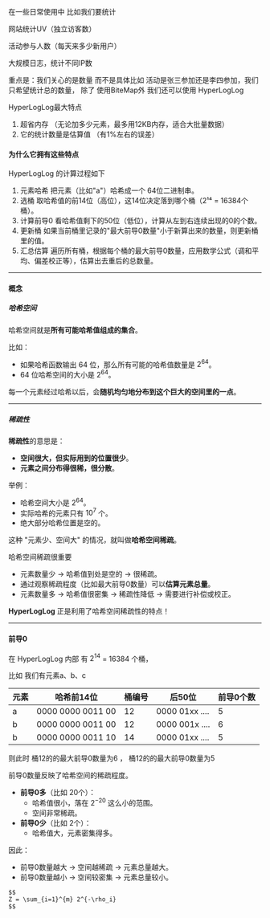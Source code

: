 在一些日常使用中 比如我们要统计

网站统计UV（独立访客数）

活动参与人数（每天来多少新用户）

大规模日志，统计不同IP数

重点是：我们关心的是数量 而不是具体比如 活动是张三参加还是李四参加，我们只希望统计总的数量，
除了 使用BiteMap外 我们还可以使用  HyperLogLog

HyperLogLog最大特点

1. 超省内存 （无论加多少元素，最多用12KB内存，适合大批量数据）
2. 它的统计数量是估算值 （有1%左右的误差）

#### 为什么它拥有这些特点

HyperLogLog 的计算过程如下

1. 元素哈希	把元素（比如"a"）哈希成一个 64位二进制串。
2. 选桶	取哈希值的前14位（高位），这14位决定落到哪个桶（2¹⁴ = 16384个桶）。
3. 计算前导0	看哈希值剩下的50位（低位），计算从左到右连续出现的0的个数。
4. 更新桶	如果当前桶里记录的"最大前导0数量"小于新算出来的数量，则更新桶里的值。
5. 汇总估算	遍历所有桶，根据每个桶的最大前导0数量，应用数学公式（调和平均、偏差校正等），估算出去重后的总数量。

---

#### 概念
##### 哈希空间

哈希空间就是**所有可能哈希值组成的集合**。

比如：
- 如果哈希函数输出 64 位，那么所有可能的哈希值数量是 $2^{64}$。
- 64 位哈希空间的大小是 $2^{64}$。

每一个元素经过哈希以后，会**随机均匀地分布到这个巨大的空间里的一点**。

---

##### 稀疏性

**稀疏性**的意思是：

- **空间很大，但实际用到的位置很少**。
- **元素之间分布得很稀，很分散**。

举例：
- 哈希空间大小是 $2^{64}$。
- 实际哈希的元素只有 $10^7$ 个。
- 绝大部分哈希位置是空的。

这种 "元素少、空间大" 的情况，就叫做**哈希空间稀疏**。

哈希空间稀疏很重要

- 元素数量少 → 哈希值到处是空的 → 很稀疏。
- 通过观察稀疏程度（比如最大前导0数量）可以**估算元素总量**。
- 元素数量多 → 哈希值很密集 → 稀疏性降低 → 需要进行补偿或校正。

**HyperLogLog** 正是利用了哈希空间稀疏性的特点！

---

#### 前导0

在 HyperLogLog 内部 有 $2^{14}$ = 16384 个桶，

比如 我们有元素a、b、c 

元素 | 哈希前14位| 桶编号| 后50位 | 前导0个数
---|---|---|---|---
a | 0000 0000 0011 00 | 12|0000 01xx ....| 5
b | 0000 0000 0011 00 | 12|0000 001x ....| 6
b | 0000 0000 0011 10 | 14|0000 01xx ....| 5

则此时 桶12的的最大前导0数量为6 ， 桶12的的最大前导0数量为5

前导0数量反映了哈希空间的稀疏程度。

- **前导0多**（比如 20个）：
  - 哈希值很小，落在 $2^{-20}$ 这么小的范围。
  - 空间非常稀疏。
- **前导0少**（比如 2个）：
  - 哈希值大，元素密集得多。

因此：

- 前导0数量越大 → 空间越稀疏 → 元素总量越大。
- 前导0数量越小 → 空间较密集 → 元素总量较小。

```
$$
Z = \sum_{i=1}^{m} 2^{-\rho_i}
$$


```


